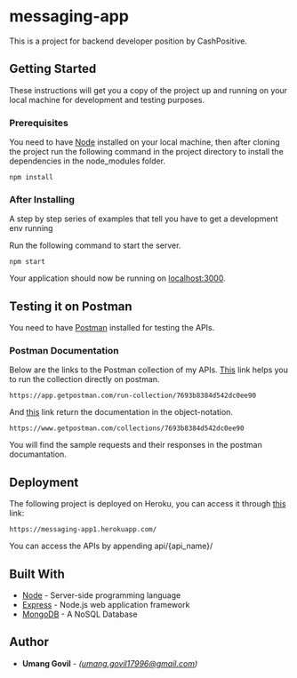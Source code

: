 # messaging-app

This is a project for backend developer position by CashPositive. 

## Getting Started

These instructions will get you a copy of the project up and running on your local machine for development and testing purposes.

### Prerequisites

You need to have [Node](https://nodejs.org/en/) installed on your local machine, then after cloning the project run the following command in the project directory to install the dependencies in the node_modules folder.  

```
npm install
```

### After Installing

A step by step series of examples that tell you have to get a development env running

Run the following command to start the server. 

```
npm start
```
Your application  should now be running on [localhost:3000](http://localhost:3000/).

## Testing it on Postman

You need to have [Postman](https://chrome.google.com/webstore/detail/postman/fhbjgbiflinjbdggehcddcbncdddomop?hl=en) installed for testing the APIs.

### Postman Documentation

Below are the links to the Postman collection of my APIs. [This](https://app.getpostman.com/run-collection/7693b8384d542dc0ee90) link helps you to run the collection directly on postman.

```
https://app.getpostman.com/run-collection/7693b8384d542dc0ee90
```
And [this](https://www.getpostman.com/collections/7693b8384d542dc0ee90) link return the documentation in the object-notation.

```
https://www.getpostman.com/collections/7693b8384d542dc0ee90
```
You will find the sample requests and their responses in the postman documantation.

## Deployment

The following project is deployed on Heroku, you can access it through [this](https://messaging-app1.herokuapp.com/) link:

```
https://messaging-app1.herokuapp.com/
```
You can access the APIs by appending api/{api_name}/

## Built With

* [Node](https://nodejs.org/en/) - Server-side programming language
* [Express](https://expressjs.com/) - Node.js web application framework
* [MongoDB](https://www.mongodb.com/) - A NoSQL Database 

## Author

* **Umang Govil** - *(umang.govil17996@gmail.com)*
